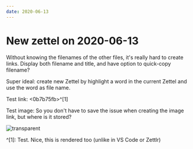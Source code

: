 ```yaml
---
date: 2020-06-13
---
```


# New zettel on 2020-06-13

Without knowing the filenames of the other files, it's really hard to create links. Display both filename and title, and have option to quick-copy filename?

Super ideal: create new Zettel by highlight a word in the current Zettel and use the word as file name.

Test link: <0b7b75fb>^[1]

Test image: So you don't have to save the issue when creating the image link, but where is it stored?

![transparent](https://user-images.githubusercontent.com/56277154/84556337-1f3d0a80-acdf-11ea-8e03-0bccbe6d3afd.png)

^[1]: Test. Nice, this is rendered too (unlike in VS Code or Zettlr)

